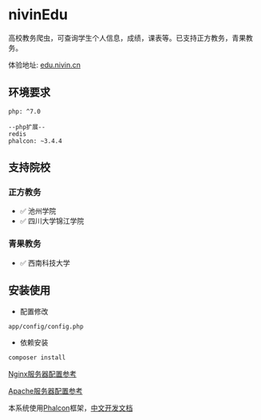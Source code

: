 # nivinEdu
高校教务爬虫，可查询学生个人信息，成绩，课表等。已支持正方教务，青果教务。

体验地址: [edu.nivin.cn](http://edu.nivin.cn/)

## 环境要求

	php: ^7.0

	--php扩展--
	redis
	phalcon: ~3.4.4

## 支持院校

### 正方教务

- :white_check_mark: 池州学院
- :white_check_mark: 四川大学锦江学院

### 青果教务

- :white_check_mark: 西南科技大学

## 安装使用

- 配置修改

```bash
app/config/config.php
```

- 依赖安装

```bash
composer install
```

[Nginx服务器配置参考](https://www.kancloud.cn/jaya1992/phalcon_doc_zh/753243#Nginx_46)

[Apache服务器配置参考](https://www.kancloud.cn/jaya1992/phalcon_doc_zh/753243#Apache_148)

本系统使用[Phalcon](https://phalcon.io/zh-cn)框架，[中文开发文档](https://www.kancloud.cn/jaya1992/phalcon_doc_zh)
